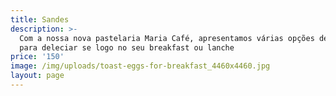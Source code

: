 ```yaml
---
title: Sandes
description: >-
  Com a nossa nova pastelaria Maria Café, apresentamos várias opções de sandes
  para deleciar se logo no seu breakfast ou lanche
price: '150'
image: /img/uploads/toast-eggs-for-breakfast_4460x4460.jpg
layout: page
---
```


